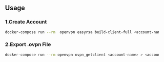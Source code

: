 ## Usage



### 1.Create Account

```bash
docker-compose run --rm  openvpn easyrsa build-client-full <account-name>
```



### 2.Export .ovpn File

```bash
docker-compose run --rm openvpn ovpn_getclient <account-name> > <account-name>.ovpn
```

